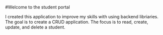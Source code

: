 #Welcome to the student portal

I created this application to improve my skills with using backend libriaries. The goal is to create a CRUD application. The focus is to read, create, update, and delete a student. 